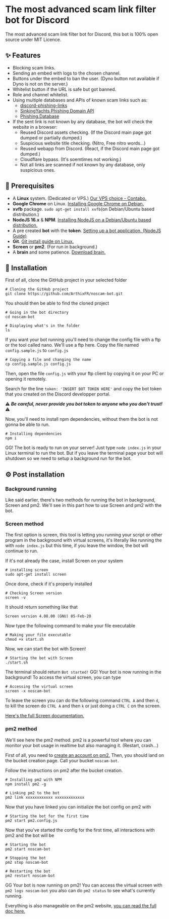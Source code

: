 # The most advanced scam link filter bot for Discord

The most advanced scam link filter bot for Discord, this bot is 100% open source under MIT Licence.

## ✨ Features

- Blocking scam links.
- Sending an embed with logs to the chosen channel.
- Buttons under the embed to ban the user. (Dyno button not available if Dyno is not on the server.)
- Whitelist button if the URL is safe but got banned.
- Role and channel whitelist.
- Using multiple databases and APIs of known scam links such as:
	- [discord-phishing-links](https://github.com/nikolaischunk/discord-phishing-links)
	- [SinkingYachts Phishing Domain API](https://phish.sinking.yachts/docs)
	- [Phishing.Database](https://github.com/mitchellkrogza/Phishing.Database)
- If the sent link is not known by any database, the bot will check the website in a browser:
	- Reused Discord assets checking. (If the Discord main page got dumped or partially dumped.)
	- Suspicious website title checking. (Nitro, Free nitro words...)
	- Reused webapp from Discord. (React, if the Discord main page got dumped.)
	- Cloudflare bypass. (It's soemtimes not working.)
	- Not all links are scanned if not known by any database, only suspicious ones.

## 💾 Prerequisites

- A **Linux** system. (Dedicated or VPS.) [Our VPS choice - Contabo.](https://contabo.com/en/vps/)
- **Google Chrome** on Linux. [Installing Google Chrome on Debian.](https://linuxize.com/post/how-to-install-google-chrome-web-browser-on-debian-10/)
- **xvfb** package. `sudo apt-get install xvfb`(on Debian/Ubuntu based distribution.)
- **NodeJS 16.x** & **NPM**. [Installing NodeJS on a Debian/Ubuntu based distribution.](https://github.com/nodesource/distributions/blob/master/README.md)
- A pre created **bot** with the **token**. [Setting up a bot application. (NodeJS Guide)](https://discordjs.guide/preparations/setting-up-a-bot-application.html#creating-your-bot)
- **Git**. [Git install guide on Linux.](https://www.atlassian.com/git/tutorials/install-git#linux)
- **Screen** or **pm2**. (For run in background.)
- A **brain** and some patience. [Download brain.](https://www.youtube.com/watch?v=dQw4w9WgXcQ)

## 🔧 Installation

First of all, clone the GitHub project in your selected folder

    # Cloning the GitHub project
    git clone https://github.com/ArthixFR/noscam-bot.git

You should then be able to find the cloned project

    # Going in the bot directory
    cd noscam-bot
    
    # Displaying what's in the folder
    ls

If you want your bot running you'll need to change the config file with a ftp or the tool called nano. We'll use a ftp here.
Copy the file named `config.sample.js` to `config.js`

    # Copying a file and changing the name
    cp config.sample.js config.js

Then, open the file `config.js` with your ftp client by copying it on your PC or opening it remotely.

Search for the line `token: 'INSERT BOT TOKEN HERE'` and copy the bot token that you created on the Discord developper portal.

⚠️ ***Be careful, never provide you bot token to anyone who you don't trust!*** ⚠️

Now, you'll need to install npm dependencies, without them the bot is not gonna be able to run.

	# Installing dependencies
	npm i

GG! The bot is ready to run on your server! Just type `node index.js` in your Linux terminal to run the bot. But if you leave the terminal page your bot will shutdown so we need to setup a background run for the bot.

## ⚙️ Post installation

### Background running

Like said earlier, there's two methods for running the bot in background, Screen and pm2. We'll see in this part how to use Screen and pm2 with the bot.

### Screen method

The first option is screen, this tool is letting you running your script or other program in the background with virtual screens, it's literally like running the with `node index.js` but this time, if you leave the window, the bot will continue to run.

If it's not already the case, install Screen on your system

    # installing screen
    sudo apt-get install screen

Once done, check if it's properly installed

    # Checking Screen version
    screen -v

It should return something like that

    Screen version 4.08.00 (GNU) 05-Feb-20

Now type the following command to make your file executable

    # Making your file executable
    chmod +x start.sh

Now, we can start the bot with Screen!

	# Starting the bot with Screen
    ./start.sh

The terminal should return `Bot started!`
GG! Your bot is now running in the background! To access the virtual screen, you can type

    # Accessing the virtual screen
    screen -x noscam-bot

To leave the screen you can do the following command `CTRL A` and then `d`, to kill the screen do `CTRL A` and then `k` or just doing a `CTRL C` on the screen.

[Here's the full Screen documentation.](https://www.gnu.org/software/screen/manual/screen.html)

### pm2 method

We'll see here the pm2 method. pm2 is a powerful tool where you can monitor your bot usage in realtime but also managing it. (Restart, crash...)

First of all, you need to [create an account on pm2.](https://id.keymetrics.io/api/oauth/register)
Then, you should land on the bucket creation page. Call your bucket `noscam-bot`.

Follow the instructions on pm2 after the bucket creation.

	# Installing pm2 with NPM
	npm install pm2 -g
	
	# Linking pm2 to the bot
	pm2 link xxxxxxxxxxxx xxxxxxxxxxxxx

Now that you have linked you can initialize the bot config on pm2 with

	# Starting the bot for the first time
	pm2 start pm2.config.js

Now that you've started the config for the first time, all interactions with pm2 and the bot will be

	# Starting the bot
	pm2 start noscam-bot
	
	# Stopping the bot
	pm2 stop noscam-bot
	
	# Restarting the bot
	pm2 restart noscam-bot

GG Your bot is now running on pm2! You can access the virtual screen with `pm2 logs noscam-bot` you also can do `pm2 status` to see what's currently running.

Everything is also manageable on the pm2 website, [you can read the full doc here.](https://pm2.io/docs/plus/overview/)

